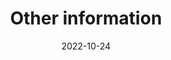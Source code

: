 ---
title: Other information
date: 2022-10-24

type: landing

sections:
  - block: contact
    content:
      title: Contact
      text: |-
        <br> <span style="font-size:95%">관련 프로젝트에 관심 있으시면 아래의 메일 주소로 연락부탁드립니다.</span> <br>
      email: mytime@jbnu.ac.kr
      phone: +82-10-4106-2512
      address:
        street: 전북대학교 공과대학 7호관
        city: 전주시
        region: 전라북도
        postcode: '54896'
        country: 대한민국
        country_code: KO
      coordinates:
        latitude: '35.84601324617979'
        longitude: '127.13444961966684'
      directions: 
      autolink: true
    
---